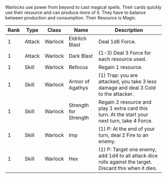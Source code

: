 Warlocks use power from beyond to cast magical spells.
Their cards quickly use their resource and can produce more of it.
They have to balance between production and consumption.
Their Resource is Magic.

| Rank | Type | Class | Name | Description |
| ---- | ---- | ---- | ---- | ---- |
| 1 | Attack | Warlock | Eldritch Blast | Deal 1d6 Force. |
| 1 | Attack | Warlock | Dark Blast | (1-3) Deal 3 Force for each resource used. |
| 1 | Skill | Warlock | Refocus | Regain 1 resource. |
| 1 | Skill | Warlock | Armor of Agathys | (1) Trap: you are attacked, you take 3 less damage and deal 3 Cold to the attacker. |
| 1 | Skill | Warlock | Strength for Strength | Regain 2 resource and play 1 extra card this turn. At the start your next turn, take 4 Force. |
| 1 | Skill | Warlock | Imp | (1) P: At the end of your turn, deal 2 Fire to an enemy. |
| 1 | Skill | Warlock | Hex | (1) P: Target one enemy, add 1d4 to all attack dice rolls against the target. Discard this when it dies. |
